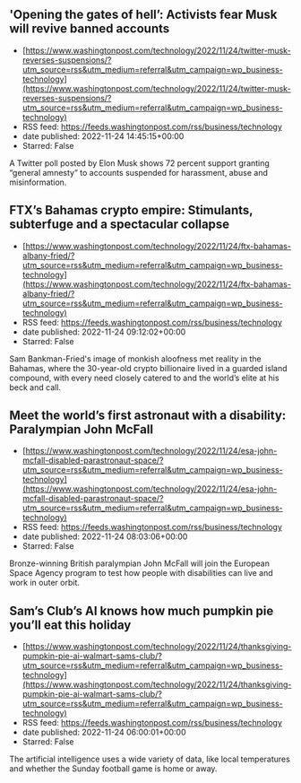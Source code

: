 ## 'Opening the gates of hell’: Activists fear Musk will revive banned accounts
 - [https://www.washingtonpost.com/technology/2022/11/24/twitter-musk-reverses-suspensions/?utm_source=rss&utm_medium=referral&utm_campaign=wp_business-technology](https://www.washingtonpost.com/technology/2022/11/24/twitter-musk-reverses-suspensions/?utm_source=rss&utm_medium=referral&utm_campaign=wp_business-technology)
 - RSS feed: https://feeds.washingtonpost.com/rss/business/technology
 - date published: 2022-11-24 14:45:15+00:00
 - Starred: False

A Twitter poll posted by Elon Musk shows 72 percent support granting “general amnesty” to accounts suspended for harassment, abuse and misinformation.

## FTX’s Bahamas crypto empire: Stimulants, subterfuge and a spectacular collapse
 - [https://www.washingtonpost.com/technology/2022/11/24/ftx-bahamas-albany-fried/?utm_source=rss&utm_medium=referral&utm_campaign=wp_business-technology](https://www.washingtonpost.com/technology/2022/11/24/ftx-bahamas-albany-fried/?utm_source=rss&utm_medium=referral&utm_campaign=wp_business-technology)
 - RSS feed: https://feeds.washingtonpost.com/rss/business/technology
 - date published: 2022-11-24 09:12:02+00:00
 - Starred: False

Sam Bankman-Fried's image of monkish aloofness met reality in the Bahamas, where the 30-year-old crypto billionaire lived in a guarded island compound, with every need closely catered to and the world’s elite at his beck and call.

## Meet the world’s first astronaut with a disability: Paralympian John McFall
 - [https://www.washingtonpost.com/technology/2022/11/24/esa-john-mcfall-disabled-parastronaut-space/?utm_source=rss&utm_medium=referral&utm_campaign=wp_business-technology](https://www.washingtonpost.com/technology/2022/11/24/esa-john-mcfall-disabled-parastronaut-space/?utm_source=rss&utm_medium=referral&utm_campaign=wp_business-technology)
 - RSS feed: https://feeds.washingtonpost.com/rss/business/technology
 - date published: 2022-11-24 08:03:06+00:00
 - Starred: False

Bronze-winning British paralympian John McFall will join the European Space Agency program to test how people with disabilities can live and work in outer orbit.

## Sam’s Club’s AI knows how much pumpkin pie you’ll eat this holiday
 - [https://www.washingtonpost.com/technology/2022/11/24/thanksgiving-pumpkin-pie-ai-walmart-sams-club/?utm_source=rss&utm_medium=referral&utm_campaign=wp_business-technology](https://www.washingtonpost.com/technology/2022/11/24/thanksgiving-pumpkin-pie-ai-walmart-sams-club/?utm_source=rss&utm_medium=referral&utm_campaign=wp_business-technology)
 - RSS feed: https://feeds.washingtonpost.com/rss/business/technology
 - date published: 2022-11-24 06:00:01+00:00
 - Starred: False

The artificial intelligence uses a wide variety of data, like local temperatures and whether the Sunday football game is home or away.
